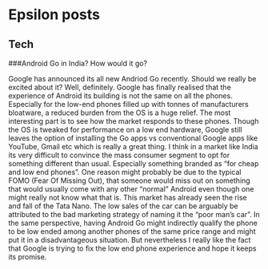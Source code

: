 # Epsilon posts

## Tech
###Android Go in India? How would it go?

Google has announced its all new Andriod Go recently. Should we really be excited about it? Well, definitely. Google has finally realised that the experience of Android its building is not the same on all the phones. Especially for the low-end phones filled up with tonnes of manufacturers bloatware, a reduced burden from the OS is a huge relief. The most interesting part is to see how the market responds to these phones. Though the OS is tweaked for performance on a low end hardware, Google still leaves the option of installing the Go apps vs conventional Google apps like YouTube, Gmail etc which is really a great thing.  I think in a market like India its very difficult to convince the mass consumer segment to opt for something different than usual. Especially something branded as “for cheap and low end phones”. One reason might probably be due to the typical FOMO (Fear Of Missing Out), that someone would miss out on something that would usually come with any other “normal” Android even though one might really not know what that is. This market has already seen the rise and fall of the Tata Nano. The low sales of the car can be arguably be attributed to the bad marketing strategy of naming it the “poor man’s car”. In the same perspective, having Android Go might indirectly qualify the phone to be low ended among another phones of the same price range and might put it in a disadvantageous situation. But nevertheless I really like the fact that Google is trying to fix the low end phone experience and hope it keeps its promise.
